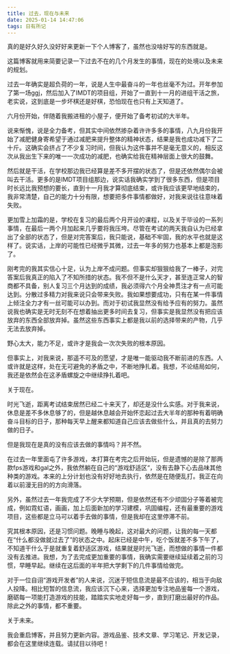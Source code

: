 ```yaml
---
title: 过去，现在与未来
date: 2025-01-14 14:47:06
tags: 日有所记
---
```


真的是好久好久没好好来更新一下个人博客了，虽然也没啥好写的东西就是。

这篇博客就用来简要记录一下过去不在的几个月发生的事情，现在的处境以及未来的规划。

过去一年确实是超负荷的一年，说是人生中最奋斗的一年也丝毫不为过。开年参加了第一场ggj，然后加入了IMDT的项目组，开始了一直到十一月的进组干活之旅，老实说，这到底是一步坏棋还是好棋，恐怕现在也只有上天知道了。

六月份开始，伴随着我搬进租的小屋子，便开始了备考初试的大半年。

说来惭愧，说是全力备考，但其实中间依然掺杂着许许多多的事情，八九月份我开始了减肥健身寄希望于通过减肥来提升整体的精神状态，结果是我也成功减下了二十斤。这确实会挤占了不少复习时间，但我认为这件事并不是毫无意义的，相反这次从我出生下来的唯一一次成功的减肥，也确实给我在精神层面上很大的鼓舞。

然后就是干活，在学校那边我已经算是差不多开摆的状态了，但是还依然偶尔会被叫去干活。更多的是IMDT项目组那边，说实话我确实学到了很多东西，但是项目时长远比我预想的要长，直到十一月我才算彻底结束，或许我应该更早地结束的，我非常清楚，自己的能力十分有限，想要把多件事情都做好，对我来说往往意味着失败。

更加雪上加霜的是，学校在复习的最后两个月开设的课程，以及关于毕设的一系列事情，在最后一两个月加起来几乎要将我压垮。尽管在考试的两天我自认为已经拿出了全部的状态了，但是对完答案后，我只能说，基础不牢固，我的水平也就是这样了。说实话，上岸的可能性已经微乎其微，过去一年多的努力也基本上都是泡影了。

刚考完的我其实信心十足，认为上岸不成问题。但事实却狠狠给我了一棒子，对完答案后我真正的陷入了不知所措的状态。我不但不是什么天才，甚至连正常人的智商都不具备，别人复习三个月达到的成绩，我必须得六个月全神贯注才有一点可能达到。分散过多精力对我来说只会带来失败。我如果想要成功，只有在某一件事情上倾注全力才有一丝可能可以办到。而对于初试我显然没有给予应有的努力。虽然说我也确实是无时无刻不在想着抽出更多时间去复习，但事实是我显然没有把应该放弃的东西全部放弃掉。虽然这些东西事实上都是我以前的选择带来的产物，几乎无法去放弃掉。

野心太大，能力不足，或许才是我会一次次失败的根本原因。

但事实上，对我来说，那遥不可及的愿望，才是唯一能驱动我不断前进的东西。人或许就是这样，处在无可避免的矛盾之中，不断地挣扎着。我想，不论结局如何，我还是依然会在这矛盾螺旋之中继续挣扎着吧。



关于现在。

时光飞逝，距离考试结束居然已经二十来天了，却还是没什么实感。对于我来说，休息是差不多休息够了的，但是越休息越会开始怀恋起过去大半年的那种有着明确奋斗目标的日子，那种每天早上醒来都知道自己应该去做些什么，并且真的去努力做的日子。

但是我现在是真的没有应该去做的事情吗？并不然。

在过去一年里面屯了许多游戏，本打算在考完之后开始玩，但是遗憾的是除了那两款fps游戏和gal之外，我依然躺在自己的“游戏舒适区“，没有去静下心去品味其他种类的游戏。本来的上分计划也没有好好地去执行，依然是在随便乱打。我正在向着以前漫无目的的方向滑落。

另外，虽然过去一年我完成了不少大学预期，但是依然还有不少顽固分子等着被完成，例如霓虹语，画画，加上后面新加的学习建模，巩固编程，还有最重要的游戏项目，这些都是立马可以着手去做的事情，但是我却在这里停滞不前。

究其根本原因，还是习惯问题。晚睡与晚起，这对最大的问题，让我的每一天都在“什么都没做就过去了”的状态之中。起床已经是中午，吃个饭就差不多下午了，不知道干什么于是就重复着舒适区游戏，结果就是时光飞逝，而想做的事情一件都没有去推进。我想，为了去完成更加重要的事情，我确实需要继续延续着之前的习惯，早睡早起。继续在这后面的半年把大学剩下的几件事情给做完。

对于一位自诩“游戏开发者”的人来说，沉迷于短信息流是最不应该的，相当于向敌人投降。相比短暂的信息流，我应该沉下心来，选择更加专注地品鉴每一个游戏，磨砺每一项能打造游戏的技能，踏踏实实地走好每一步，直到打磨出最好的作品。除此之外的事情，都不重要。



关于未来。

我会重启博客，并且努力更新内容。游戏品鉴、技术文章、学习笔记、开发记录，都会在这里继续连载。请拭目以待吧！
